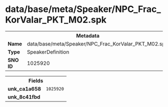 <h1>data/base/meta/Speaker/NPC_Frac_KorValar_PKT_M02.spk</h1><table><tr><th colspan="100%">Metadata</th></tr><tr><td><b>Name</b></td><td>data/base/meta/Speaker/NPC_Frac_KorValar_PKT_M02.spk</td></tr><tr><td><b>Type</b></td><td>SpeakerDefinition</td></tr><tr><td><b>SNO ID</b></td><td>1025920</td></tr></table>

<table><tr><th colspan="100%">Fields</th></tr><tr><td><b>unk_ca1a658</b></td><td><code>1025920</code></td></tr><tr><td><b>unk_8c41fbd</b></td><td></td></tr></table>

